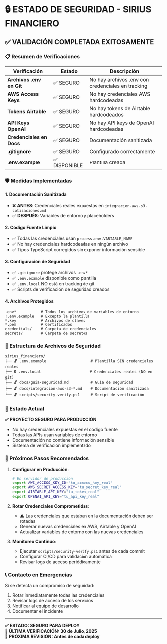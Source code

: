 # 🔒 ESTADO DE SEGURIDAD - SIRIUS FINANCIERO

## ✅ VALIDACIÓN COMPLETADA EXITOSAMENTE

### 📋 Resumen de Verificaciones

| Verificación | Estado | Descripción |
|-------------|--------|-------------|
| **Archivos .env en Git** | ✅ SEGURO | No hay archivos .env con credenciales en tracking |
| **AWS Access Keys** | ✅ SEGURO | No hay credenciales AWS hardcodeadas |
| **Tokens Airtable** | ✅ SEGURO | No hay tokens de Airtable hardcodeados |
| **API Keys OpenAI** | ✅ SEGURO | No hay API keys de OpenAI hardcodeadas |
| **Credenciales en Docs** | ✅ SEGURO | Documentación sanitizada |
| **.gitignore** | ✅ SEGURO | Configurado correctamente |
| **.env.example** | ✅ DISPONIBLE | Plantilla creada |

### 🛡️ Medidas Implementadas

#### 1. Documentación Sanitizada
- ❌ **ANTES**: Credenciales reales expuestas en `integracion-aws-s3-cotizaciones.md`
- ✅ **DESPUÉS**: Variables de entorno y placeholders

#### 2. Código Fuente Limpio
- ✅ Todas las credenciales usan `process.env.VARIABLE_NAME`
- ✅ No hay credenciales hardcodeadas en ningún archivo
- ✅ Tipos TypeScript corregidos sin exponer información sensible

#### 3. Configuración de Seguridad
- ✅ `.gitignore` protege archivos `.env*`
- ✅ `.env.example` disponible como plantilla
- ✅ `.env.local` NO está en tracking de git
- ✅ Scripts de verificación de seguridad creados

#### 4. Archivos Protegidos
```
.env*           # Todos los archivos de variables de entorno
!.env.example   # Excepto la plantilla
*.key           # Archivos de claves
*.pem           # Certificados
credentials/    # Carpeta de credenciales
secrets/        # Carpeta de secretos
```

### 📁 Estructura de Archivos de Seguridad

```
sirius_financiero/
├── 🔓 .env.example                    # Plantilla SIN credenciales reales
├── 🔒 .env.local                      # Credenciales reales (NO en git)
├── 🔓 docs/guia-seguridad.md          # Guía de seguridad
├── 🔓 docs/integracion-aws-s3-*.md    # Documentación sanitizada
└── 🔓 scripts/security-verify.ps1     # Script de verificación
```

### 🎯 Estado Actual

**✅ PROYECTO SEGURO PARA PRODUCCIÓN**

- No hay credenciales expuestas en el código fuente
- Todas las APIs usan variables de entorno
- Documentación no contiene información sensible
- Sistema de verificación implementado

### 🚀 Próximos Pasos Recomendados

1. **Configurar en Producción**:
   ```bash
   # En servidor de producción
   export AWS_ACCESS_KEY_ID="tu_access_key_real"
   export AWS_SECRET_ACCESS_KEY="tu_secret_key_real"
   export AIRTABLE_API_KEY="tu_token_real"
   export OPENAI_API_KEY="tu_api_key_real"
   ```

2. **Rotar Credenciales Comprometidas**:
   - ⚠️ Las credenciales que estaban en la documentación deben ser rotadas
   - Generar nuevas credenciales en AWS, Airtable y OpenAI
   - Actualizar variables de entorno con las nuevas credenciales

3. **Monitoreo Continuo**:
   - Ejecutar `scripts/security-verify.ps1` antes de cada commit
   - Configurar CI/CD para validación automática
   - Revisar logs de acceso periódicamente

### 📞 Contacto en Emergencias

Si se detecta un compromiso de seguridad:
1. Rotar inmediatamente todas las credenciales
2. Revisar logs de acceso de los servicios
3. Notificar al equipo de desarrollo
4. Documentar el incidente

---

**✅ ESTADO: SEGURO PARA DEPLOY**  
**📅 ÚLTIMA VERIFICACIÓN: 30 de Julio, 2025**  
**🔄 PRÓXIMA REVISIÓN: Antes de cada deploy**
